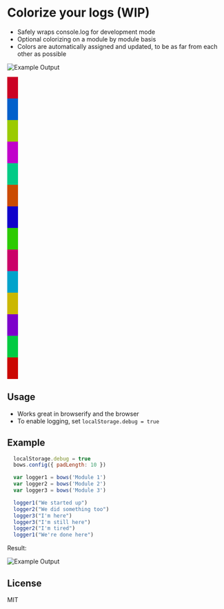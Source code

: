 # Colorize your logs (WIP)

- Safely wraps console.log for development mode
- Optional colorizing on a module by module basis
- Colors are automatically assigned and updated, to be as far from each other as possible

![Example Output](https://raw.github.com/latentflip/bows/master/example/example.png)

<div style="display: inline-block; width: 25px; height: 50px; background: hsl(349.4099321971274,99%,40%)"></div>
<div style="width: 25px; height: 50px; background: hsl(211.90216814708958,99%,40%)"></div>
<div style="width: 25px; height: 50px; background: hsl(74.39440409705173,99%,40%)"></div>
<div style="width: 25px; height: 50px; background: hsl(296.88664004701394,99%,40%)"></div>
<div style="width: 25px; height: 50px; background: hsl(159.37887599697615,99%,40%)"></div>
<div style="width: 25px; height: 50px; background: hsl(21.871111946938395,99%,40%)"></div>
<div style="width: 25px; height: 50px; background: hsl(244.3633478969006,99%,40%)"></div>
<div style="width: 25px; height: 50px; background: hsl(106.8555838468628,99%,40%)"></div>
<div style="width: 25px; height: 50px; background: hsl(329.34781979682504,99%,40%)"></div>
<div style="width: 25px; height: 50px; background: hsl(191.84005574678721,99%,40%)"></div>
<div style="width: 25px; height: 50px; background: hsl(54.33229169674938,99%,40%)"></div>
<div style="width: 25px; height: 50px; background: hsl(276.8245276467116,99%,40%)"></div>
<div style="width: 25px; height: 50px; background: hsl(139.31676359667378,99%,40%)"></div>
<div style="width: 25px; height: 50px; background: hsl(1.8089995466360342,99%,40%)"></div>

## Usage
- Works great in browserify and the browser
- To enable logging, set `localStorage.debug = true`

## Example

```javascript
  localStorage.debug = true
  bows.config({ padLength: 10 })

  var logger1 = bows('Module 1')
  var logger2 = bows('Module 2')
  var logger3 = bows('Module 3')

  logger1("We started up")
  logger2("We did something too")
  logger3("I'm here")
  logger3("I'm still here")
  logger2("I'm tired")
  logger1("We're done here")
```

Result:

![Example Output](https://raw.github.com/latentflip/bows/master/example/example.png)

## License

MIT
